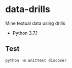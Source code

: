 # data-drills
Mine textual data using drills

* Python 3.7.1

## Test

```python
python -m unittest discover
```
